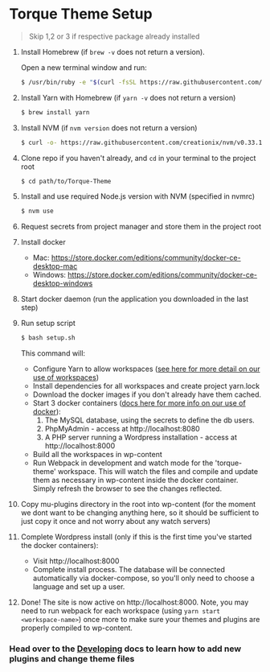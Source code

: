 # Torque Theme Setup

> Skip 1,2 or 3 if respective package already installed

1.  Install Homebrew (if `brew -v` does not return a version).

    Open a new terminal window and run:

    ```sh
    $ /usr/bin/ruby -e "$(curl -fsSL https://raw.githubusercontent.com/Homebrew/install/master/install)"
    ```

2.  Install Yarn with Homebrew (if `yarn -v` does not return a version)

    ```sh
    $ brew install yarn
    ```

3.  Install NVM (if `nvm version` does not return a version)

    ```sh
    $ curl -o- https://raw.githubusercontent.com/creationix/nvm/v0.33.11/install.sh | bash
    ```

4.  Clone repo if you haven't already, and `cd` in your terminal to the project root

    ```sh
    $ cd path/to/Torque-Theme
    ```

5.  Install and use required Node.js version with NVM (specified in nvmrc)

    ```sh
    $ nvm use
    ```

6.  Request secrets from project manager and store them in the project root

7.  Install docker

    - Mac: https://store.docker.com/editions/community/docker-ce-desktop-mac
    - Windows: https://store.docker.com/editions/community/docker-ce-desktop-windows

8.  Start docker daemon (run the application you downloaded in the last step)

9.  Run setup script

    ```sh
    $ bash setup.sh
    ```

    This command will:

    - Configure Yarn to allow workspaces ([see here for more detail on our use of workspaces](./developing.md))
    - Install dependencies for all workspaces and create project yarn.lock
    - Download the docker images if you don't already have them cached.
    - Start 3 docker containers ([docs here for more info on our use of docker](./docker.md)):
      1.  The MySQL database, using the secrets to define the db users.
      2.  PhpMyAdmin - access at http://localhost:8080
      3.  A PHP server running a Wordpress installation - access at http://localhost:8000
    - Build all the workspaces in wp-content
    - Run Webpack in development and watch mode for the 'torque-theme' workspace. This will watch the files and compile and update them as necessary in wp-content inside the docker container. Simply refresh the browser to see the changes reflected.

10. Copy mu-plugins directory in the root into wp-content (for the moment we dont want to be changing anything here, so it should be sufficient to just copy it once and not worry about any watch servers)

11. Complete Wordpress install (only if this is the first time you've started the docker containers):

    - Visit http://localhost:8000
    - Complete install process. The database will be connected automatically via docker-compose, so you'll only need to choose a language and set up a user.

12. Done! The site is now active on http://localhost:8000. Note, you may need to run webpack for each workspace (using `yarn start <workspace-name>`) once more to make sure your themes and plugins are properly compiled to wp-content.

### Head over to the [Developing](./developing.md) docs to learn how to add new plugins and change theme files
